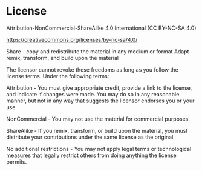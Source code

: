 # License

Attribution-NonCommercial-ShareAlike 4.0 International (CC BY-NC-SA 4.0)

https://creativecommons.org/licenses/by-nc-sa/4.0/

Share - copy and redistribute the material in any medium or format
Adapt - remix, transform, and build upon the material

The licensor cannot revoke these freedoms as long as you follow the license terms.
Under the following terms:

Attribution - You must give appropriate credit, provide a link to the
license, and indicate if changes were made. You may do so in any
reasonable manner, but not in any way that suggests the licensor
endorses you or your use.

NonCommercial - You may not use the material for commercial purposes.

ShareAlike - If you remix, transform, or build upon the material, you
must distribute your contributions under the same license as the
original.

No additional restrictions - You may not apply legal terms or
technological measures that legally restrict others from doing
anything the license permits.
